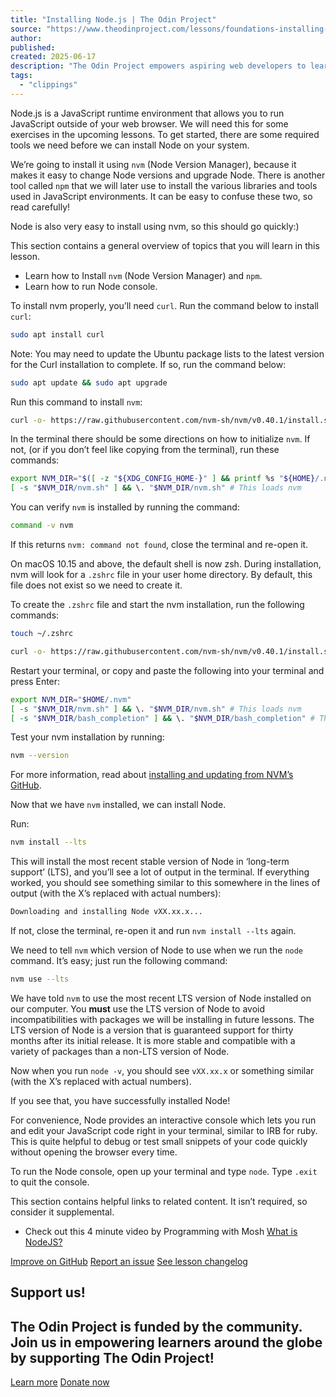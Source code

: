 ```yaml
---
title: "Installing Node.js | The Odin Project"
source: "https://www.theodinproject.com/lessons/foundations-installing-node-js"
author:
published:
created: 2025-06-17
description: "The Odin Project empowers aspiring web developers to learn together for free"
tags:
  - "clippings"
---
```

Node.js is a JavaScript runtime environment that allows you to run JavaScript outside of your web browser. We will need this for some exercises in the upcoming lessons. To get started, there are some required tools we need before we can install Node on your system.

We’re going to install it using `nvm` (Node Version Manager), because it makes it easy to change Node versions and upgrade Node. There is another tool called `npm` that we will later use to install the various libraries and tools used in JavaScript environments. It can be easy to confuse these two, so read carefully!

Node is also very easy to install using nvm, so this should go quickly:)

This section contains a general overview of topics that you will learn in this lesson.

- Learn how to Install `nvm` (Node Version Manager) and `npm`.
- Learn how to run Node console.

To install nvm properly, you’ll need `curl`. Run the command below to install `curl`:

```bash
sudo apt install curl
```

Note: You may need to update the Ubuntu package lists to the latest version for the Curl installation to complete. If so, run the command below:

```bash
sudo apt update && sudo apt upgrade
```

Run this command to install `nvm`:

```bash
curl -o- https://raw.githubusercontent.com/nvm-sh/nvm/v0.40.1/install.sh | bash
```

In the terminal there should be some directions on how to initialize `nvm`. If not, (or if you don’t feel like copying from the terminal), run these commands:

```bash
export NVM_DIR="$([ -z "${XDG_CONFIG_HOME-}" ] && printf %s "${HOME}/.nvm" || printf %s "${XDG_CONFIG_HOME}/nvm")"
[ -s "$NVM_DIR/nvm.sh" ] && \. "$NVM_DIR/nvm.sh" # This loads nvm
```

You can verify `nvm` is installed by running the command:

```bash
command -v nvm
```

If this returns `nvm: command not found`, close the terminal and re-open it.

On macOS 10.15 and above, the default shell is now zsh. During installation, nvm will look for a `.zshrc` file in your user home directory. By default, this file does not exist so we need to create it.

To create the `.zshrc` file and start the nvm installation, run the following commands:

```bash
touch ~/.zshrc
```

```bash
curl -o- https://raw.githubusercontent.com/nvm-sh/nvm/v0.40.1/install.sh | bash
```

Restart your terminal, or copy and paste the following into your terminal and press Enter:

```bash
export NVM_DIR="$HOME/.nvm"
[ -s "$NVM_DIR/nvm.sh" ] && \. "$NVM_DIR/nvm.sh" # This loads nvm
[ -s "$NVM_DIR/bash_completion" ] && \. "$NVM_DIR/bash_completion" # This loads nvm bash_completion
```

Test your nvm installation by running:

```bash
nvm --version
```

For more information, read about [installing and updating from NVM’s GitHub](https://github.com/nvm-sh/nvm#installation-and-update).

Now that we have `nvm` installed, we can install Node.

Run:

```bash
nvm install --lts
```

This will install the most recent stable version of Node in ‘long-term support’ (LTS), and you’ll see a lot of output in the terminal. If everything worked, you should see something similar to this somewhere in the lines of output (with the X’s replaced with actual numbers):

```bash
Downloading and installing Node vXX.xx.x...
```

If not, close the terminal, re-open it and run `nvm install --lts` again.

We need to tell `nvm` which version of Node to use when we run the `node` command. It’s easy; just run the following command:

```bash
nvm use --lts
```

We have told `nvm` to use the most recent LTS version of Node installed on our computer. You **must** use the LTS version of Node to avoid incompatibilities with packages we will be installing in future lessons. The LTS version of Node is a version that is guaranteed support for thirty months after its initial release. It is more stable and compatible with a variety of packages than a non-LTS version of Node.

Now when you run `node -v`, you should see `vXX.xx.x` or something similar (with the X’s replaced with actual numbers).

If you see that, you have successfully installed Node!

For convenience, Node provides an interactive console which lets you run and edit your JavaScript code right in your terminal, similar to IRB for ruby. This is quite helpful to debug or test small snippets of your code quickly without opening the browser every time.

To run the Node console, open up your terminal and type `node`. Type `.exit` to quit the console.

This section contains helpful links to related content. It isn’t required, so consider it supplemental.

- Check out this 4 minute video by Programming with Mosh [What is NodeJS?](https://www.youtube.com/watch?v=uVwtVBpw7RQ)

[Improve on GitHub](https://github.com/TheOdinProject/curriculum/edit/main/foundations/javascript_basics/installing_nodejs.md) [Report an issue](https://github.com/TheOdinProject/curriculum/issues/new?labels=Status%3A+Needs+Triage&lesson-link=https%3A%2F%2Fwww.theodinproject.com%2Flessons%2Ffoundations-installing-node-js&template=suggestion.yaml&title=Installing+Node.js%3A+%3CShort+description+of+your+suggestion%3E) [See lesson changelog](https://github.com/TheOdinProject/curriculum/commits/main/foundations/javascript_basics/installing_nodejs.md)

## Support us!

## The Odin Project is funded by the community. Join us in empowering learners around the globe by supporting The Odin Project!

[Learn more](https://www.theodinproject.com/support_us) [Donate now](https://opencollective.com/theodinproject/donate?amount=5)